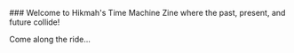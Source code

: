 \### Welcome to Hikmah's Time Machine Zine 
where the past, present, and future collide!



Come along the ride...

